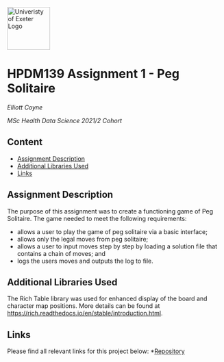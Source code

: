 <img src="https://cdn.freelogovectors.net/wp-content/uploads/2020/01/university-of-exeter-logo.png" alt="Univeristy of Exeter Logo" width="100"/>

# HPDM139 Assignment 1 - Peg Solitaire
*Elliott Coyne*

*MSc Health Data Science 2021/2 Cohort*

## Content
- [Assignment Description](#assignment-description)
- [Additional Libraries Used](#additional-libraries-used)
- [Links](#links)

## Assignment Description
The purpose of this assignment was to create a functioning game of Peg Solitaire. The game needed to meet the following requirements:
* allows a user to play the game of peg solitaire via a basic interface;
* allows only the legal moves from peg solitaire;
* allows a user to input moves step by step by loading a solution file that contains a chain of moves; and
* logs the users moves and outputs the log to file.

## Additional Libraries Used
The Rich Table library was used for enhanced display of the board and character map positions. More details can be found at https://rich.readthedocs.io/en/stable/introduction.html.

## Links
Please find all relevant links for this project below:
*[Repository](https://github.com/tristar82/Peg_Solitaire)